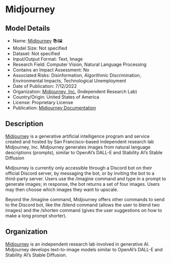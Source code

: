# Midjourney

## Model Details

- Name: [Midjourney](https://www.midjourney.com/) 📚🖼️
- Model Size: Not specified
- Dataset: Not specified
- Input/Output Format: Text, Image
- Research Field: Computer Vision, Natural Language Processing
- Contains an Impact Assessment: No
- Associated Risks: Disinformation, Algorithmic Discrimination, Environmental Impacts, Technological Unemployment
- Date of Publication: 7/12/2022
- Organization: [Midjourney, Inc.](https://www.midjourney.com/) (Independent Research Lab)
- Country/Origin: United States of America
- License: Proprietary License
- Publication: [Midjourney Documentation](https://docs.midjourney.com/)

## Description

[Midjourney](https://www.midjourney.com/) is a generative artificial intelligence program and service created and hosted by San Francisco-based independent research lab Midjourney, Inc. Midjourney generates images from natural language descriptions (prompts), similar to OpenAI’s DALL-E and Stability AI’s Stable Diffusion

Midjourney is currently only accessible through a Discord bot on their official Discord server, by messaging the bot, or by inviting the bot to a third-party server. Users use the /imagine command and type in a prompt to generate images; in response, the bot returns a set of four images. Users may then choose which images they want to upscale.

Beyond the /imagine command, Midjourney offers other commands to send to the Discord bot, like the /blend command (allows the user to blend two images) and the /shorten command (gives the user suggestions on how to make a long prompt shorter).

## Organization

[Midjourney](https://www.midjourney.com/) is an independent research lab involved in generative AI. Midjourney develops text-to-image models similar to OpenAI’s DALL-E and Stability AI’s Stable Diffusion.
